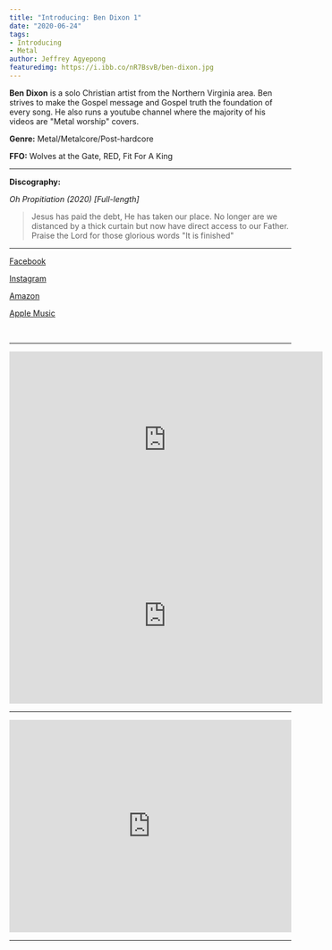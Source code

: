 ```yaml
---
title: "Introducing: Ben Dixon 1"
date: "2020-06-24"
tags:
- Introducing
- Metal
author: Jeffrey Agyepong
featuredimg: https://i.ibb.co/nR7BsvB/ben-dixon.jpg
---
```


**Ben Dixon** is a solo Christian artist from the Northern Virginia area. Ben strives to make the Gospel message and Gospel truth the foundation of every song. He also runs a youtube channel where the majority of his videos are "Metal worship" covers.

**Genre:** Metal/Metalcore/Post-hardcore

**FFO:** Wolves at the Gate, RED, Fit For A King

<hr>

**Discography:**

_Oh Propitiation (2020) \[Full-length\]_

> Jesus has paid the debt, He has taken our place. No longer are we distanced by a thick curtain but now have direct access to our Father. Praise the Lord for those glorious words "It is finished"

<hr>

[Facebook](https://www.facebook.com/BenStephenDixon/)

[Instagram](https://instagram.com/benstephendixon?igshid=191ce21ck83v7)

[Amazon](https://www.amazon.com/gp/product/B083XZVVNC/ref=dm_ws_sp_ps_dp)

[Apple Music](https://music.apple.com/us/album/oh-propitiation/1495755886)

 <hr>
<div class="video-container"><iframe src="https://www.youtube.com/embed/N1F-sD25Tdk" width="560" height="315" frameborder="0"></iframe></div>

<div class="video-container"><iframe src="https://www.youtube.com/embed/mLJWogyodhs" width="560" height="315" frameborder="0"></iframe></div>


<hr>
<iframe src="https://open.spotify.com/embed/album/2s056URgRHPAcTBxrtuRGx" style="border: 0; width: 100%; height: 380px;" allowfullscreen allow="encrypted-media"></iframe>

<hr>

